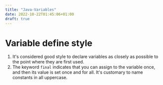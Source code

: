```yaml
---
title: "Java-Variables"
date: 2022-10-22T01:45:06+01:00
draft: true
---
```

# Variable define style
1. It's considered good style to declare variables as closely as possible to the point where they are first used.
2. The keyword `final` indicates that you can assign to the variable once, and then its value is set once and for all. It's customary to name constants in all uppercase.

